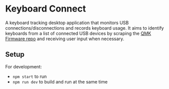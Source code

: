 # Keyboard Connect

A keyboard tracking desktop application that monitors USB connections/disconnections and records keyboard usage. It aims to identify keyboards from a list of connected USB devices by scraping the [QMK Firmware repo](https://github.com/qmk/qmk_firmware) and receiving user input when necessary.

## Setup

For development:

- `npm start` to run
- `npm run dev` to build and run at the same time
